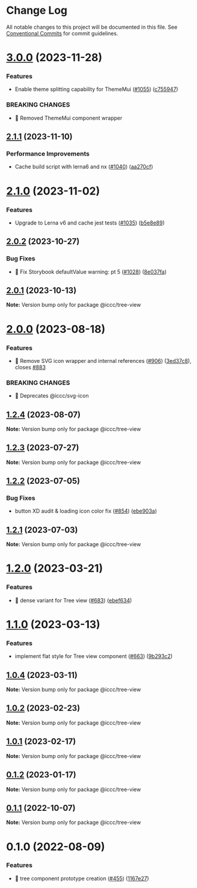 # Change Log

All notable changes to this project will be documented in this file.
See [Conventional Commits](https://conventionalcommits.org) for commit guidelines.

# [3.0.0](https://git.autodesk.com/dpe/iccc/compare/@iccc/tree-view@2.1.1...@iccc/tree-view@3.0.0) (2023-11-28)


### Features

* Enable theme splitting capability for ThemeMui ([#1055](https://git.autodesk.com/dpe/iccc/issues/1055)) ([c755947](https://git.autodesk.com/dpe/iccc/commits/c755947444b2bb9a71d2759cf4a2a6338d812f3d))


### BREAKING CHANGES

* 🧨 Removed ThemeMui component wrapper





## [2.1.1](https://git.autodesk.com/dpe/iccc/compare/@iccc/tree-view@2.1.0...@iccc/tree-view@2.1.1) (2023-11-10)


### Performance Improvements

* Cache build script with lerna6 and nx ([#1040](https://git.autodesk.com/dpe/iccc/issues/1040)) ([aa270cf](https://git.autodesk.com/dpe/iccc/commits/aa270cf478177941e61b7fcddc3437d21cf2fa27))





# [2.1.0](https://git.autodesk.com/dpe/iccc/compare/@iccc/tree-view@2.0.2...@iccc/tree-view@2.1.0) (2023-11-02)


### Features

* Upgrade to Lerna v6 and cache jest tests ([#1035](https://git.autodesk.com/dpe/iccc/issues/1035)) ([b5e8e89](https://git.autodesk.com/dpe/iccc/commits/b5e8e897ff49b37c04fcb261fe3a2bf7fa1cf727))





## [2.0.2](https://git.autodesk.com//dpe/iccc/compare/@iccc/tree-view@2.0.1...@iccc/tree-view@2.0.2) (2023-10-27)


### Bug Fixes

* 🐛 Fix Storybook defaultValue warning: pt 5 ([#1028](https://git.autodesk.com//dpe/iccc/issues/1028)) ([8e037fa](https://git.autodesk.com//dpe/iccc/commits/8e037fa727c2cb1e535b3665dc4f18a7ae50649c))





## [2.0.1](https://git.autodesk.com//dpe/iccc/compare/@iccc/tree-view@2.0.0...@iccc/tree-view@2.0.1) (2023-10-13)

**Note:** Version bump only for package @iccc/tree-view





# [2.0.0](https://git.autodesk.com//dpe/iccc/compare/@iccc/tree-view@1.2.4...@iccc/tree-view@2.0.0) (2023-08-18)


### Features

* 🎸 Remove SVG icon wrapper and internal references ([#906](https://git.autodesk.com//dpe/iccc/issues/906)) ([3ed37c8](https://git.autodesk.com//dpe/iccc/commits/3ed37c8b72dc830fcc62f50e86f01d2b039492e6)), closes [#883](https://git.autodesk.com//dpe/iccc/issues/883)


### BREAKING CHANGES

* 🧨 Deprecates @iccc/svg-icon





## [1.2.4](https://git.autodesk.com//dpe/iccc/compare/@iccc/tree-view@1.2.3...@iccc/tree-view@1.2.4) (2023-08-07)

**Note:** Version bump only for package @iccc/tree-view





## [1.2.3](https://git.autodesk.com//dpe/iccc/compare/@iccc/tree-view@1.2.2...@iccc/tree-view@1.2.3) (2023-07-27)

**Note:** Version bump only for package @iccc/tree-view





## [1.2.2](https://git.autodesk.com//dpe/iccc/compare/@iccc/tree-view@1.2.1...@iccc/tree-view@1.2.2) (2023-07-05)


### Bug Fixes

* button XD audit & loading icon color fix ([#854](https://git.autodesk.com//dpe/iccc/issues/854)) ([ebe903a](https://git.autodesk.com//dpe/iccc/commits/ebe903ad626e555bcd88adb6c818cdcae63c30cc))





## [1.2.1](https://git.autodesk.com//dpe/iccc/compare/@iccc/tree-view@1.2.0...@iccc/tree-view@1.2.1) (2023-07-03)

**Note:** Version bump only for package @iccc/tree-view





# [1.2.0](https://git.autodesk.com//dpe/iccc/compare/@iccc/tree-view@1.1.0...@iccc/tree-view@1.2.0) (2023-03-21)


### Features

* 🎸 dense variant for Tree view ([#683](https://git.autodesk.com//dpe/iccc/issues/683)) ([ebef634](https://git.autodesk.com//dpe/iccc/commits/ebef6349eb755a077c013d6003ed9249c8343cbc))





# [1.1.0](https://git.autodesk.com//dpe/iccc/compare/@iccc/tree-view@1.0.4...@iccc/tree-view@1.1.0) (2023-03-13)


### Features

* implement flat style for Tree view component ([#663](https://git.autodesk.com//dpe/iccc/issues/663)) ([9b293c2](https://git.autodesk.com//dpe/iccc/commits/9b293c26f74624d33cddf01a9da921d86e9d63a9))





## [1.0.4](https://git.autodesk.com//dpe/iccc/compare/@iccc/tree-view@1.0.1...@iccc/tree-view@1.0.4) (2023-03-11)

**Note:** Version bump only for package @iccc/tree-view





## [1.0.2](https://git.autodesk.com//dpe/iccc/compare/@iccc/tree-view@1.0.1...@iccc/tree-view@1.0.2) (2023-02-23)

**Note:** Version bump only for package @iccc/tree-view





## [1.0.1](https://git.autodesk.com//dpe/iccc/compare/@iccc/tree-view@0.1.2...@iccc/tree-view@1.0.1) (2023-02-17)

**Note:** Version bump only for package @iccc/tree-view





## [0.1.2](https://git.autodesk.com//dpe/iccc/compare/@iccc/tree-view@0.1.1...@iccc/tree-view@0.1.2) (2023-01-17)

**Note:** Version bump only for package @iccc/tree-view





## [0.1.1](https://git.autodesk.com//dpe/iccc/compare/@iccc/tree-view@0.1.0...@iccc/tree-view@0.1.1) (2022-10-07)

**Note:** Version bump only for package @iccc/tree-view





# 0.1.0 (2022-08-09)


### Features

* 🌳 tree component prototype creation  ([#455](https://git.autodesk.com//dpe/iccc/issues/455)) ([1167e27](https://git.autodesk.com//dpe/iccc/commits/1167e27caafc95f4ef01a1488a993a86c0cf127b))
